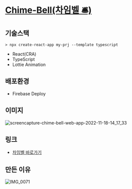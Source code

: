 # [Chime-Bell(차임벨 🛎)](http://chime-bell.web.app)


## 기술스택
  
```
> npx create-react-app my-prj --template typescript
```
  
- React(CRA)
- TypeScript
- Lottie Animation
  
## 배포환경

- Firebase Deploy

## 이미지

![screencapture-chime-bell-web-app-2022-11-18-14_17_33](https://user-images.githubusercontent.com/38034518/202625583-0cd39955-97fd-4ae0-a0ab-830d5de53c94.png)

## 링크
  
- [차임벨 바로가기](http://chime-bell.web.app)

## 만든 이유

![IMG_0071](https://user-images.githubusercontent.com/38034518/202624418-9f004ac6-8ad3-460d-8a33-8baf6020739f.JPG)



